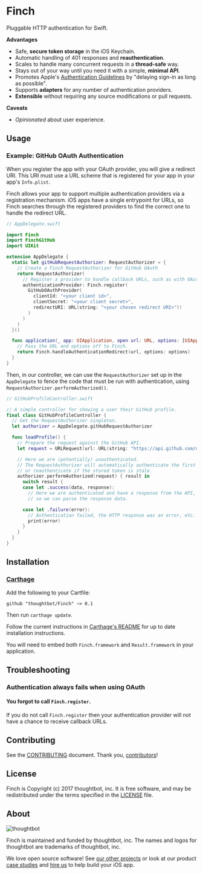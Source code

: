 # Finch

Pluggable HTTP authentication for Swift.

**Advantages**

- Safe, **secure token storage** in the iOS Keychain.
- Automatic handling of 401 responses and **reauthentication**.
- Scales to handle many concurrent requests in a **thread-safe** way.
- Stays out of your way until you need it with a simple, **minimal API**.
- Promotes Apple's [Authentication Guidelines][hig] by "delaying sign-in as long as possible".
- Supports **adapters** for any number of authentication providers.
- **Extensible** without requiring any source modifications or pull requests.

**Caveats**

- *Opinionated* about user experience.

[hig]: https://developer.apple.com/ios/human-interface-guidelines/interaction/authentication/

## Usage

### Example: GitHub OAuth Authentication

When you register the app with your OAuth provider, you will give a redirect
URI. This URI must use a URL scheme that is registered for your app in your
app's `Info.plist`.

Finch allows your app to support multiple authentication providers via a
registration mechanism. iOS apps have a single entrypoint for URLs, so Finch
searches through the registered providers to find the correct one to handle the
redirect URL.

```swift
// AppDelegate.swift

import Finch
import FinchGitHub
import UIKit

extension AppDelegate {
  static let gitHubRequestAuthorizer: RequestAuthorizer = {
    // Create a Finch RequestAuthorizer for GitHub OAuth
    return RequestAuthorizer(
      // Register a provider to handle callback URLs, such as with OAuth
      authenticationProvider: Finch.register(
        GitHubOAuthProvider(
          clientId: "<your client id>",
          clientSecret: "<your client secret>",
          redirectURI: URL(string: "<your chosen redirect URI>")!
        )
      )
    )
  }()

  func application(_ app: UIApplication, open url: URL, options: [UIApplicationOpenURLOptionsKey: Any]) -> Bool {
    // Pass the URL and options off to Finch.
    return Finch.handleAuthenticationRedirect(url, options: options)
  }
}
```

Then, in our controller, we can use the `RequestAuthorizer` set up in the
`AppDelegate` to fence the code that must be run with authentication, using
`RequestAuthorizer.performAuthorized()`.

```swift
// GitHubProfileController.swift

// A simple controller for showing a user their GitHub profile.
final class GitHubProfileController {
  // Get the RequestAuthorizer singleton.
  let authorizer = AppDelegate.gitHubRequestAuthorizer

  func loadProfile() {
    // Prepare the request against the GitHub API.
    let request = URLRequest(url: URL(string: "https://api.github.com/user")!)

    // Here we are (potentially) unauthenticated.
    // The RequestAuthorizer will automatically authenticate the first time,
    // or reauthenticate if the stored token is stale.
    authorizer.performAuthorized(request) { result in
      switch result {
      case let .success(data, response):
        // Here we are authenticated and have a response from the API,
        // so we can parse the response data.

      case let .failure(error):
        // Authentication failed, the HTTP response was an error, etc.
        print(error)
      }
    }
  }
}
```

## Installation

### [Carthage][]

[Carthage]: https://github.com/Carthage/Carthage

Add the following to your Cartfile:

```
github "thoughtbot/Finch" ~> 0.1
```

Then run `carthage update`.

Follow the current instructions in [Carthage's README][carthage-installation]
for up to date installation instructions.

You will need to embed both `Finch.framework` and `Result.framework` in your
application.

[carthage-installation]: https://github.com/Carthage/Carthage#adding-frameworks-to-an-application

## Troubleshooting

### Authentication always fails when using OAuth

#### You forgot to call `Finch.register`.

If you do not call `Finch.register` then your authentication provider will not
have a chance to receive callback URLs.

## Contributing

See the [CONTRIBUTING] document. Thank you, [contributors]!

[CONTRIBUTING]: CONTRIBUTING.md
[contributors]: https://github.com/thoughtbot/Finch/graphs/contributors

## License

Finch is Copyright (c) 2017 thoughtbot, inc. It is free software, and may be
redistributed under the terms specified in the [LICENSE] file.

[LICENSE]: /LICENSE

## About

![thoughtbot](https://thoughtbot.com/logo.png)

Finch is maintained and funded by thoughtbot, inc. The names and logos for
thoughtbot are trademarks of thoughtbot, inc.

We love open source software! See [our other projects][community] or look at
our product [case studies] and [hire us][hire] to help build your iOS app.

[community]: https://thoughtbot.com/community?utm_source=github
[case studies]: https://thoughtbot.com/work?utm_source=github
[hire]: https://thoughtbot.com/hire-us?utm_source=github
